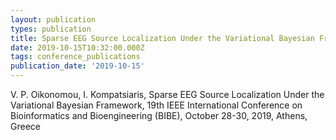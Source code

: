 ```yaml
---
layout: publication
types: publication
title: Sparse EEG Source Localization Under the Variational Bayesian Framework
date: 2019-10-15T10:32:00.000Z
tags: conference_publications
publication_date: '2019-10-15'
---
```

V. P. Oikonomou, I. Kompatsiaris, Sparse EEG Source Localization Under the Variational Bayesian Framework, 19th IEEE International Conference on Bioinformatics and Bioengineering (BIBE), October 28-30, 2019, Athens, Greece
